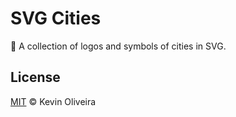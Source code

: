 # SVG Cities
:city_sunrise: A collection of logos and symbols of cities in SVG.

## License
[MIT](/LICENSE) &copy; Kevin Oliveira

